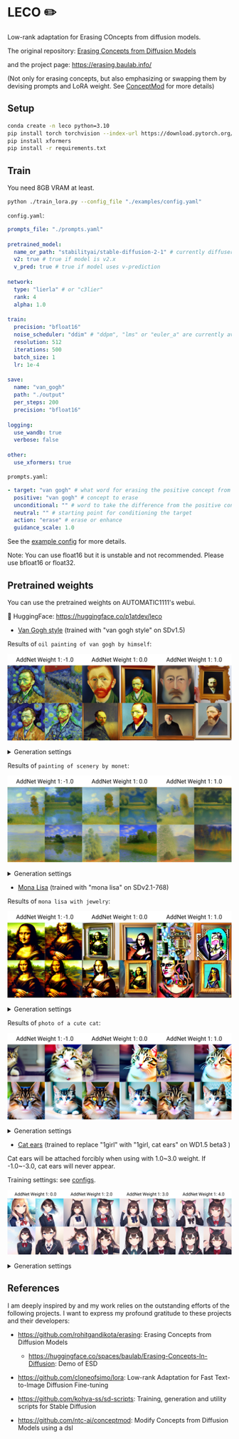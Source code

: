 # LECO ✏️ 

Low-rank adaptation for Erasing COncepts from diffusion models.  

The original repository: [Erasing Concepts from Diffusion Models](https://github.com/rohitgandikota/erasing/tree/main)

and the project page: https://erasing.baulab.info/

(Not only for erasing concepts, but also emphasizing or swapping them by devising prompts and LoRA weight. See [ConceptMod](https://github.com/ntc-ai/conceptmod) for more details)

## Setup

```bash
conda create -n leco python=3.10
pip install torch torchvision --index-url https://download.pytorch.org/whl/cu118
pip install xformers
pip install -r requirements.txt
```

## Train

You need 8GB VRAM at least.

```bash
python ./train_lora.py --config_file "./examples/config.yaml"
```

`config.yaml`:

```yaml
prompts_file: "./prompts.yaml"

pretrained_model:
  name_or_path: "stabilityai/stable-diffusion-2-1" # currently diffusers models only
  v2: true # true if model is v2.x
  v_pred: true # true if model uses v-prediction

network:
  type: "lierla" # or "c3lier"
  rank: 4
  alpha: 1.0

train:
  precision: "bfloat16"
  noise_scheduler: "ddim" # "ddpm", "lms" or "euler_a" are currently avaiable
  resolution: 512
  iterations: 500
  batch_size: 1
  lr: 1e-4

save:
  name: "van_gogh"
  path: "./output"
  per_steps: 200
  precision: "bfloat16"

logging:
  use_wandb: true
  verbose: false

other:
  use_xformers: true
```

`prompts.yaml`:

```yaml
- target: "van gogh" # what word for erasing the positive concept from
  positive: "van gogh" # concept to erase
  unconditional: "" # word to take the difference from the positive concept
  neutral: "" # starting point for conditioning the target
  action: "erase" # erase or enhance
  guidance_scale: 1.0
```

See the [example config](/examples/config.py) for more details.

Note: You can use float16 but it is unstable and not recommended. Please use bfloat16 or float32. 

## Pretrained weights

You can use the pretrained weights on AUTOMATIC1111's webui. 

🤗 HuggingFace: https://huggingface.co/p1atdev/leco

- [Van Gogh style](https://huggingface.co/p1atdev/leco/blob/main/van_gogh_sdv15.safetensors) (trained with "van gogh style" on SDv1.5)

Results of `oil painting of van gogh by himself`:

![van gogh](./images/van_gogh.jpg)

<details>
<summary>
Generation settings
</summary>

```yaml
oil painting of van gogh by himself
Steps: 20, Sampler: Euler a, CFG scale: 7, Seed: 3870472781, Size: 512x512, Model hash: cc6cb27103, Model: v1-5-pruned-emaonly, Clip skip: 2, AddNet Enabled: True, AddNet Module 1: LoRA, AddNet Model 1: van_gogh_4_last(db68853d039b), AddNet Weight A 1: -1.0, AddNet Weight B 1: -1.0, Script: X/Y/Z plot, X Type: AddNet Weight 1, X Values: "-1, 0, 1", Version: v1.3.0
```

</details>

Results of `painting of scenery by monet`:

![monet](./images/van_gogh_monet.jpg)

<details>
<summary>
Generation settings
</summary>

```yaml
painting of scenery by monet
Steps: 20, Sampler: Euler a, CFG scale: 7, Seed: 1284787312, Size: 512x512, Model hash: cc6cb27103, Model: v1-5-pruned-emaonly, Clip skip: 2, AddNet Enabled: True, AddNet Module 1: LoRA, AddNet Model 1: van_gogh_4_last(db68853d039b), AddNet Weight A 1: -1.0, AddNet Weight B 1: -1.0, Script: X/Y/Z plot, X Type: AddNet Weight 1, X Values: "-1, 0, 1", Version: v1.3.0
```

</details>

- [Mona Lisa](https://huggingface.co/p1atdev/leco/blob/main/mona_lisa_sdv21v.safetensors) (trained with "mona lisa" on SDv2.1-768)


Results of `mona lisa with jewelry`:

![mona lisa](./images/mona_lisa.jpg)


<details>
<summary>
Generation settings
</summary>

```yaml
mona lisa with jewelry
Steps: 20, Sampler: Euler a, CFG scale: 7, Seed: 3630495347, Size: 512x512, Model hash: 832eb50c0c, Model: v2-1_768-ema-pruned, Clip skip: 2, AddNet Enabled: True, AddNet Module 1: LoRA, AddNet Model 1: mona_lisa2_last(393beb35c4b1), AddNet Weight A 1: -1.0, AddNet Weight B 1: -1.0, Script: X/Y/Z plot, X Type: AddNet Weight 1, X Values: "-1, 0, 1", Version: v1.3.0
```

</details>

Results of `photo of a cute cat`:

![mona lisa](./images/mona_lisa_cat.jpg)

<details>
<summary>
Generation settings
</summary>

```yaml
photo of a cute cat
Steps: 20, Sampler: Euler a, CFG scale: 7, Seed: 900866192, Size: 512x512, Model hash: 832eb50c0c, Model: v2-1_768-ema-pruned, Clip skip: 2, AddNet Enabled: True, AddNet Module 1: LoRA, AddNet Model 1: mona_lisa2_last(393beb35c4b1), AddNet Weight A 1: -1.0, AddNet Weight B 1: -1.0, Script: X/Y/Z plot, X Type: AddNet Weight 1, X Values: "-1, 0, 1", Version: v1.3.0
```

</details>


- [Cat ears](https://huggingface.co/p1atdev/leco/blob/main/cat_ears_wd15beta3.safetensors) (trained to replace "1girl" with "1girl, cat ears" on WD1.5 beta3 )

Cat ears will be attached forcibly when using with 1.0~3.0 weight. If -1.0~-3.0, cat ears will never appear.

Training settings: see [configs](./examples/cat_ears_prompts.yaml).

![cat ears](./images/cat_ears.jpg)

<details>
<summary>
Generation settings
</summary>

```yaml
masterpiece, best quality, exceptional, best aesthetic, anime, 1girl, school uniform, upper body, smile
Negative prompt: worst quality, low quality, bad aesthetic, oldest, bad anatomy, bad hands, text, error, missing fingers, extra digit, fewer digits, cropped, jpeg artifacts, signature, watermark, username, blurry
Steps: 20, Sampler: Euler a, CFG scale: 7, Seed: 4103955758, Size: 512x512, Model hash: d38e779546, Model: wd-beta3-base-fp16, Clip skip: 2, Script: X/Y/Z plot, X Type: AddNet Weight 1, X Values: "0, 2, 3, 4", Version: v1.3.0
```

</details>


## References

I am deeply inspired by and my work relies on the outstanding efforts of the following projects. I want to express my profound gratitude to these projects and their developers:

- https://github.com/rohitgandikota/erasing: Erasing Concepts from Diffusion Models 
  - https://huggingface.co/spaces/baulab/Erasing-Concepts-In-Diffusion: Demo of ESD 

- https://github.com/cloneofsimo/lora: Low-rank Adaptation for Fast Text-to-Image Diffusion Fine-tuning

- https://github.com/kohya-ss/sd-scripts: Training, generation and utility scripts for Stable Diffusion

- https://github.com/ntc-ai/conceptmod:  Modify Concepts from Diffusion Models using a dsl 
